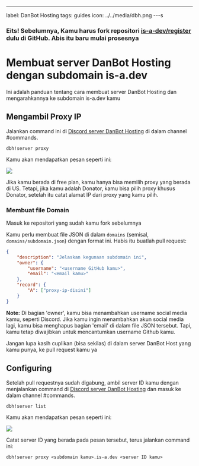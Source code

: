 ---
label: DanBot Hosting
tags: guides
icon: ../../media/dbh.png
---s

### Eits! Sebelumnya, Kamu harus fork repositori [is-a-dev/register](https://github.com/is-a-dev/register) dulu di GitHub. Abis itu baru mulai prosesnya

# Membuat server DanBot Hosting dengan subdomain is-a.dev

Ini adalah panduan tentang cara membuat server DanBot Hosting dan mengarahkannya ke subdomain is-a.dev kamu

## Mengambil Proxy IP

Jalankan command ini di [Discord server DanBot Hosting](https://discord.gg/dbh) di dalam channel #commands.

```
dbh!server proxy
```
Kamu akan mendapatkan pesan seperti ini:

![](../../media/dbh_proxy/1.jpg)

Jika kamu berada di free plan, kamu hanya bisa memilih proxy yang berada di US. Tetapi, jika kamu adalah Donator, kamu bisa pilih proxy khusus Donator, setelah itu catat alamat IP dari proxy yang kamu pilih.

### Membuat file Domain

Masuk ke repositori yang sudah kamu fork sebelumnya

Kamu perlu membuat file JSON di dalam `domains` (semisal, `domains/subdomain.json`) dengan format ini. Habis itu buatlah pull request:

```json
{
    "description": "Jelaskan kegunaan subdomain ini",
    "owner": {
        "username": "<username GitHub kamu>",
        "email": "<email kamu>"
    },
    "record": {
        "A": ["proxy-ip-disini"]
    }
}
```

**Note:** Di bagian 'owner', kamu bisa menambahkan username social media kamu, seperti Discord. Jika kamu ingin menambahkan akun social media lagi, kamu bisa menghapus bagian 'email' di dalam file JSON tersebut. Tapi, kamu tetap diwajibkan untuk mencantumkan username Github kamu.

Jangan lupa kasih cuplikan (bisa sekilas) di dalam server DanBot Host yang kamu punya, ke pull request kamu ya

## Configuring

Setelah pull requestnya sudah digabung, ambil server ID kamu  dengan menjalankan command di [Discord server DanBot Hosting](https://discord.gg/dbh) dan masuk ke dalam channel #commands.

```
dbh!server list
```

Kamu akan mendapatkan pesan seperti ini:

![](../../media/dbh_proxy/2.jpg)

Catat server ID yang berada pada pesan tersebut, terus jalankan command ini:

```
dbh!server proxy <subdomain kamu>.is-a.dev <server ID kamu>
```
